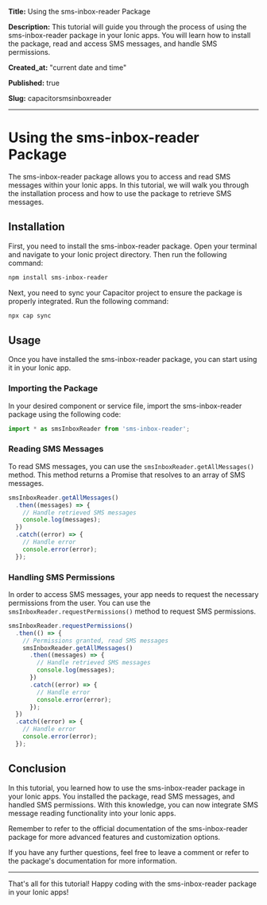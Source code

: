 **Title:** Using the sms-inbox-reader Package

**Description:** This tutorial will guide you through the process of using the sms-inbox-reader package in your Ionic apps. You will learn how to install the package, read and access SMS messages, and handle SMS permissions.

**Created_at:** "current date and time"

**Published:** true

**Slug:** capacitorsmsinboxreader

---

# Using the sms-inbox-reader Package

The sms-inbox-reader package allows you to access and read SMS messages within your Ionic apps. In this tutorial, we will walk you through the installation process and how to use the package to retrieve SMS messages.

## Installation

First, you need to install the sms-inbox-reader package. Open your terminal and navigate to your Ionic project directory. Then run the following command:

```bash
npm install sms-inbox-reader
```

Next, you need to sync your Capacitor project to ensure the package is properly integrated. Run the following command:

```bash
npx cap sync
```

## Usage

Once you have installed the sms-inbox-reader package, you can start using it in your Ionic app.

### Importing the Package

In your desired component or service file, import the sms-inbox-reader package using the following code:

```typescript
import * as smsInboxReader from 'sms-inbox-reader';
```

### Reading SMS Messages

To read SMS messages, you can use the `smsInboxReader.getAllMessages()` method. This method returns a Promise that resolves to an array of SMS messages.

```typescript
smsInboxReader.getAllMessages()
  .then((messages) => {
    // Handle retrieved SMS messages
    console.log(messages);
  })
  .catch((error) => {
    // Handle error
    console.error(error);
  });
```

### Handling SMS Permissions

In order to access SMS messages, your app needs to request the necessary permissions from the user. You can use the `smsInboxReader.requestPermissions()` method to request SMS permissions.

```typescript
smsInboxReader.requestPermissions()
  .then(() => {
    // Permissions granted, read SMS messages
    smsInboxReader.getAllMessages()
      .then((messages) => {
        // Handle retrieved SMS messages
        console.log(messages);
      })
      .catch((error) => {
        // Handle error
        console.error(error);
      });
  })
  .catch((error) => {
    // Handle error
    console.error(error);
  });
```

## Conclusion

In this tutorial, you learned how to use the sms-inbox-reader package in your Ionic apps. You installed the package, read SMS messages, and handled SMS permissions. With this knowledge, you can now integrate SMS message reading functionality into your Ionic apps.

Remember to refer to the official documentation of the sms-inbox-reader package for more advanced features and customization options.

If you have any further questions, feel free to leave a comment or refer to the package's documentation for more information.

---

That's all for this tutorial! Happy coding with the sms-inbox-reader package in your Ionic apps!